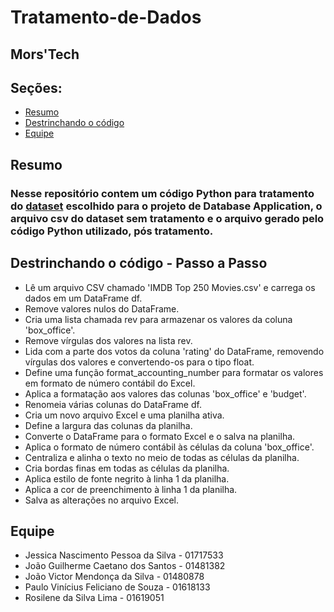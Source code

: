 # Tratamento-de-Dados
## Mors'Tech

## Seções:
- [Resumo](#Resumo)
- [Destrinchando o código](#Destrinchando-o-código)
- [Equipe](#equipe)



## Resumo
### Nesse repositório contem um código Python para tratamento do [dataset](https://www.kaggle.com/datasets/rajugc/imdb-top-250-movies-dataset) escolhido para o projeto de Database Application, o arquivo csv do dataset sem tratamento e o arquivo gerado pelo código Python utilizado, pós tratamento.

## Destrinchando o código - Passo a Passo

* Lê um arquivo CSV chamado 'IMDB Top 250 Movies.csv' e carrega os dados em um DataFrame df.
* Remove valores nulos do DataFrame.
* Cria uma lista chamada rev para armazenar os valores da coluna 'box_office'.
* Remove vírgulas dos valores na lista rev.
* Lida com a parte dos votos da coluna 'rating' do DataFrame, removendo vírgulas dos valores e convertendo-os para o tipo float.
* Define uma função format_accounting_number para formatar os valores em formato de número contábil do Excel.
* Aplica a formatação aos valores das colunas 'box_office' e 'budget'.
* Renomeia várias colunas do DataFrame df.
* Cria um novo arquivo Excel e uma planilha ativa.
* Define a largura das colunas da planilha.
* Converte o DataFrame para o formato Excel e o salva na planilha.
* Aplica o formato de número contábil às células da coluna 'box_office'.
* Centraliza e alinha o texto no meio de todas as células da planilha.
* Cria bordas finas em todas as células da planilha.
* Aplica estilo de fonte negrito à linha 1 da planilha.
* Aplica a cor de preenchimento à linha 1 da planilha.
* Salva as alterações no arquivo Excel.

## Equipe

* Jessica Nascimento Pessoa da Silva - 01717533
* João Guilherme Caetano dos Santos - 01481382
* João Victor Mendonça da Silva - 01480878
* Paulo Vinícius Feliciano de Souza - 01618133
* Rosilene da Silva Lima - 01619051